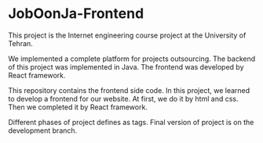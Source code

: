 # JobOonJa-Frontend

This project is the Internet engineering course project at the University of Tehran.

We implemented a complete platform for projects outsourcing. The backend of this project was implemented in Java. The frontend was developed by React framework.

This repository contains the frontend side code. In this project, we learned to develop a frontend for our website. At first, we do it by html and css. Then we completed it by React framework.

Different phases of project defines as tags. Final version of project is on the development branch.
